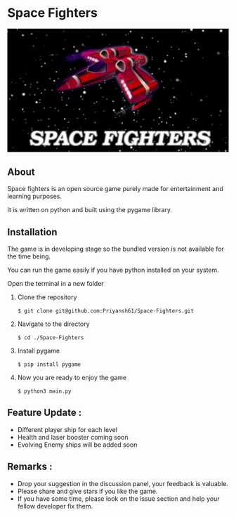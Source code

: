 # Space Fighters
![main image](/assets/main.png)
## About 
 Space fighters is an open source game purely made for entertainment and learning purposes.

It is written on python and built using the pygame library.

## Installation
The game is in developing stage so the bundled version is not available for the time being.

You can run the game easily if you have python installed on your system.

Open the terminal in a new folder
1. Clone the repository
    ```console
    $ git clone git@github.com:Priyansh61/Space-Fighters.git
    ```
2. Navigate to the directory
    ```console
    $ cd ./Space-Fighters
    ```
3. Install pygame 
    ```console
    $ pip install pygame
    ```
4. Now you are ready to enjoy the game
     ```console
    $ python3 main.py
    ```
## Feature Update :
* Different player ship for each level
* Health and laser booster coming soon
* Evolving Enemy ships will be added soon

## Remarks :
* Drop your suggestion in the discussion panel, your feedback is valuable.
* Please share and give stars if you like the game.
* If you have some time, please look on the issue section and help your fellow developer fix them.
